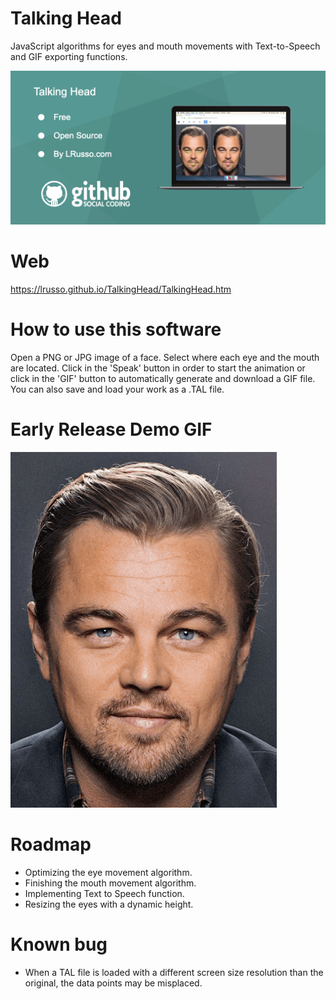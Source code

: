 # Talking Head

JavaScript algorithms for eyes and mouth movements with Text-to-Speech and GIF exporting functions.

![alt screenshot](https://raw.githubusercontent.com/lrusso/TalkingHead/master/TalkingHead.png)

# Web

https://lrusso.github.io/TalkingHead/TalkingHead.htm

# How to use this software

Open a PNG or JPG image of a face. Select where each eye and the mouth are located. Click in the 'Speak' button in order to start the animation or click in the 'GIF' button to automatically generate and download a GIF file. You can also save and load your work as a .TAL file.

# Early Release Demo GIF

![alt screenshot](https://raw.githubusercontent.com/lrusso/TalkingHead/master/TalkingHead.gif)

# Roadmap

- Optimizing the eye movement algorithm.
- Finishing the mouth movement algorithm.
- Implementing Text to Speech function.
- Resizing the eyes with a dynamic height.

# Known bug

- When a TAL file is loaded with a different screen size resolution than the original, the data points may be misplaced.
